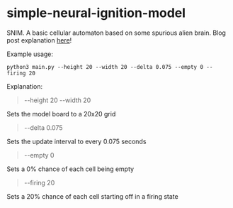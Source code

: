 # simple-neural-ignition-model
SNIM. A basic cellular automaton based on some spurious alien brain. Blog post explanation [here](http://mormerod.com/thoughts/2017/05/22/diy-cellular-automata)! 

Example usage:
```
python3 main.py --height 20 --width 20 --delta 0.075 --empty 0 --firing 20
```
Explanation:
>--height 20 --width 20

Sets the model board to a 20x20 grid

>--delta 0.075

Sets the update interval to every 0.075 seconds

>--empty 0

Sets a 0% chance of each cell being empty

>--firing 20

Sets a 20% chance of each cell starting off in a firing state

